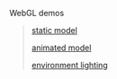 WebGL demos

> [static model](https://schaban.github.io/h2j/webgl_basic_geo.html)
> 
> [animated model](https://schaban.github.io/h2j/webgl_skin_geo.html)
>
> [environment lighting](https://schaban.github.io/h2j/webgl_sh_pano.html) 